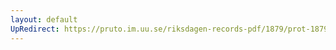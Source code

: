 ```yaml
---
layout: default
UpRedirect: https://pruto.im.uu.se/riksdagen-records-pdf/1879/prot-1879--fk--039/prot-1879--fk--039_048.pdf
---
```

